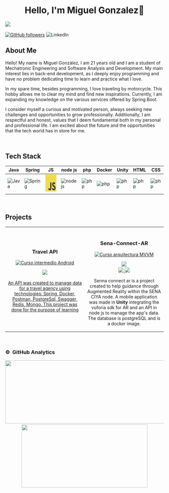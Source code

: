 <div align="center">
<h1 align="center">Hello, I'm Miguel Gonzalez👋</h1>
</div>
<img src="https://pbs.twimg.com/media/E6V8Q9iVkAcejOM.jpg">

[![GitHub followers](https://img.shields.io/github/followers/Chiriius?style=social)](https://github.com/Chiriius)
![LinkedIn](https://img.shields.io/badge/LinkedIn-Perfil-blue?logo=linkedin&style=flat-square&link=https://www.linkedin.com/in/miguel-angelgn)


## About Me

Hello! My name is Miguel González, I am 21 years old and I am a student of Mechatronic Engineering and Software Analysis and Development. My main interest lies in back-end development, as I deeply enjoy programming and have no problem dedicating time to learn and practice what I love.

In my spare time, besides programming, I love traveling by motorcycle. This hobby allows me to clear my mind and find new inspirations. Currently, I am expanding my knowledge on the various services offered by Spring Boot.

I consider myself a curious and motivated person, always seeking new challenges and opportunities to grow professionally. Additionally, I am respectful and honest, values that I deem fundamental both in my personal and professional life. I am excited about the future and the opportunities that the tech world has in store for me.


<br>

## Tech Stack
| Java | Spring  | JS | node js | php |  Docker |  Unity |  HTML |  CSS |  
|----------|----------|----------|-----|-----|-----|-----|-----|-----|
|  <img src="https://cdn-icons-png.flaticon.com/512/226/226777.png" title="Java"  alt="Java" width="55" height="55"/> |  <img src="https://static-00.iconduck.com/assets.00/spring-icon-256x256-2efvkvky.png" title="Spring"  alt="Spring" width="55" height="55"/> |  <img src="https://github.com/devicons/devicon/blob/master/icons/javascript/javascript-original.svg" title="JavaScript" alt="JavaScript" width="55" height="55"/> |  <img src="https://static-00.iconduck.com/assets.00/node-js-icon-454x512-nztofx17.png" title="nodejs" alt="nodejs" width="55" height="55"/>|  <img src="https://static-00.iconduck.com/assets.00/php-icon-2048x2048-79jhb719.png" title="php" alt="php" width="55" height="55"/>| <img src="https://static-00.iconduck.com/assets.00/docker-icon-icon-2048x1479-cres2he9.png" title="php" alt="php" width="55" height="55"/>| <img src="https://static-00.iconduck.com/assets.00/unity-icon-512x512-kdsx9w7b.png" title="php" alt="php" width="55" height="55"/>| <img src="https://cdn-icons-png.flaticon.com/512/732/732212.png" title="php" alt="php" width="55" height="55"/>|  <img src="https://cdn4.iconfinder.com/data/icons/iconsimple-programming/512/css-512.png" title="php" alt="php" width="55" height="55"/>| 


  






<br>

## Projects 

<table>
<tr>
<td width="50%">
<h3 align="center">Travel API </h3>
<div align="center">
<a href="https://github.com/Chiriius/project-travel" target="_blank"><img src="https://i.imgur.com/AGgKd9E.png" width="400" alt="Curso intermedio Android"></a>
<p>
  
<a href="https://github.com/Chiriius/project-travel" target="_blank">
<img src="https://img.shields.io/badge/CODE-ff9?style=for-the-badge&logo=github&logoColor=black">

</p>
<p> An API was created to manage data for a travel agency using technologies: Spring, Docker, Postman, PostgreSql, Swagger, Redis, Mongo. This project was done for the purpose of learning</p>
</div>
                                                                                      
</td>       

<td width="50%">
               <br>
<h3 align="center">Sena-Connect-AR </h3>
<div align="center">                                       
<a href="https://github.com/Chiriius/" target="_blank"><img src="https://imgur.com/bB6JPnS.png" width="400" alt="Curso arquitectura MVVM"></a>
<br>
<p>
<a href="https://github.com/Chiriius/Api-Proyecto-Sena-Connect-AR" target="_blank">
<img src="https://img.shields.io/badge/CODE API-80ffaa?style=for-the-badge&logo=github&logoColor=black">
</a>
<br>
<a href="https://drive.google.com/file/d/1B8u8Du_oyFZEdUekKpTjwuI6aM-54dIq/view?usp=drive_link" target="_blank">
<img src="https://img.shields.io/badge/Google%20Drive-Project%20Unity-blue?logo=googledrive&style=flat-square">
</a>
<a href="https://drive.google.com/file/d/1G6JMUX9M8odkoqoOJQWNCXnmCv307dFU/view?usp=sharing" target="_blank">
<img src="https://img.shields.io/badge/Google%20Drive-APP%20MOVIL-blue?logo=googledrive&style=flat-square">
</a>
</p>
</p>Senna connect ar is a project created to help guidance through Augmented Reality within the SENA CIYA node. A mobile application was made in <Strong>Unity</Strong> integrating the vuforia sdk for AR and an API in node js to manage the app's data. The database is postgreSQL and is a docker image.</p>
</div>                                                             
</table>                                                                                 
</div>
<br>


### ⚙️ &nbsp;GitHub Analytics

<p align="center">
<a href="https://github.com/Chiriius">
  <img width="600" height="200" src="https://github-readme-stats.vercel.app/api?username=Chiriius&show_icons=true&theme=vision-friendly-dark">
  <img width="400" height="200" src="https://github-readme-stats.vercel.app/api/top-langs/?username=Chiriius&size_weight=0.0005&count_weight=0.3&layout=compact&theme=vision-friendly-dark">
</a>
</p>

